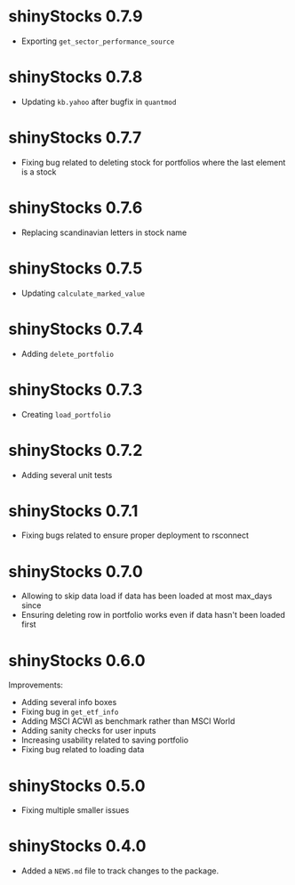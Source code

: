 # shinyStocks 0.7.9

* Exporting `get_sector_performance_source`

# shinyStocks 0.7.8

* Updating `kb.yahoo` after bugfix in `quantmod`

# shinyStocks 0.7.7

* Fixing bug related to deleting stock for portfolios where the last element is a stock

# shinyStocks 0.7.6

* Replacing scandinavian letters in stock name

# shinyStocks 0.7.5

* Updating `calculate_marked_value`

# shinyStocks 0.7.4

* Adding `delete_portfolio`

# shinyStocks 0.7.3

* Creating `load_portfolio`

# shinyStocks 0.7.2

* Adding several unit tests

# shinyStocks 0.7.1

* Fixing bugs related to ensure proper deployment to rsconnect

# shinyStocks 0.7.0

* Allowing to skip data load if data has been loaded at most max_days since
* Ensuring deleting row in portfolio works even if data hasn't been loaded first

# shinyStocks 0.6.0

Improvements:

* Adding several info boxes
* Fixing bug in `get_etf_info`
* Adding MSCI ACWI as benchmark rather than MSCI World
* Adding sanity checks for user inputs
* Increasing usability related to saving portfolio
* Fixing bug related to loading data

# shinyStocks 0.5.0

* Fixing multiple smaller issues

# shinyStocks 0.4.0

* Added a `NEWS.md` file to track changes to the package.
